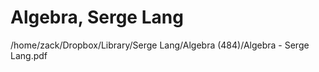 # Algebra, Serge Lang

/home/zack/Dropbox/Library/Serge Lang/Algebra (484)/Algebra - Serge Lang.pdf

